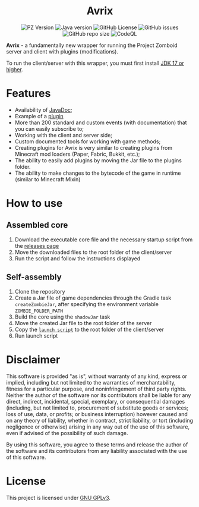 <div align="center">
    <h1>Avrix</h1>
</div>

<p align="center">
    <img alt="PZ Version" src="https://img.shields.io/badge/Project_Zomboid-41.78.16-blue">
    <img alt="Java version" src="https://img.shields.io/badge/Java-17-orange">
    <img alt="GitHub License" src="https://img.shields.io/github/license/Brov3r/Avrix">
    <img alt="GitHub issues" src="https://img.shields.io/github/issues-raw/Brov3r/Avrix">
    <img alt="GitHub repo size" src="https://img.shields.io/github/repo-size/Brov3r/Avrix">
    <img alt="CodeQL" src="https://github.com/Brov3r/Avrix/actions/workflows/codeql.yml/badge.svg">
</p>

**Avrix** - a fundamentally new wrapper for running the Project Zomboid server and client with plugins (modifications).

To run the client/server with this wrapper, you must first
install [JDK 17 or higher](https://www.oracle.com/java/technologies/downloads/).

# Features

- Availability of [JavaDoc](https://brov3r.github.io/Avrix/);
- Example of a [plugin](https://github.com/Brov3r/Avrix/tree/main/example-plugin)
- More than 200 standard and custom events (with documentation) that you can easily subscribe to;
- Working with the client and server side;
- Custom documented tools for working with game methods;
- Creating plugins for Avrix is very similar to creating plugins from Minecraft mod loaders (Paper, Fabric, Bukkit, etc.);
- The ability to easily add plugins by moving the Jar file to the plugins folder.
- The ability to make changes to the bytecode of the game in runtime (similar to Minecraft Mixin)

# How to use

## Assembled core
1) Download the executable core file and the necessary startup script from the [releases page](https://github.com/Brov3r/Avrix/releases )
2) Move the downloaded files to the root folder of the client/server
3) Run the script and follow the instructions displayed

## Self-assembly
1) Clone the repository
2) Create a Jar file of game dependencies through the Gradle task `createZombieJar`, after specifying the environment
   variable `ZOMBIE_FOLDER_PATH`
3) Build the core using the `shadowJar` task
4) Move the created Jar file to the root folder of the server
5) Copy the [`launch script`](./scripts) to the root folder of the client/server
6) Run launch script

# Disclaimer

This software is provided "as is", without warranty of any kind, express or implied, including but not limited to the
warranties of merchantability, fitness for a particular purpose, and noninfringement of third party rights. Neither the
author of the software nor its contributors shall be liable for any direct, indirect, incidental, special, exemplary, or
consequential damages (including, but not limited to, procurement of substitute goods or services; loss of use, data, or
profits; or business interruption) however caused and on any theory of liability, whether in contract, strict liability,
or tort (including negligence or otherwise) arising in any way out of the use of this software, even if advised of the
possibility of such damage.

By using this software, you agree to these terms and release the author of the software and its contributors from any
liability associated with the use of this software.

# License

This project is licensed under [GNU GPLv3](./LICENSE).